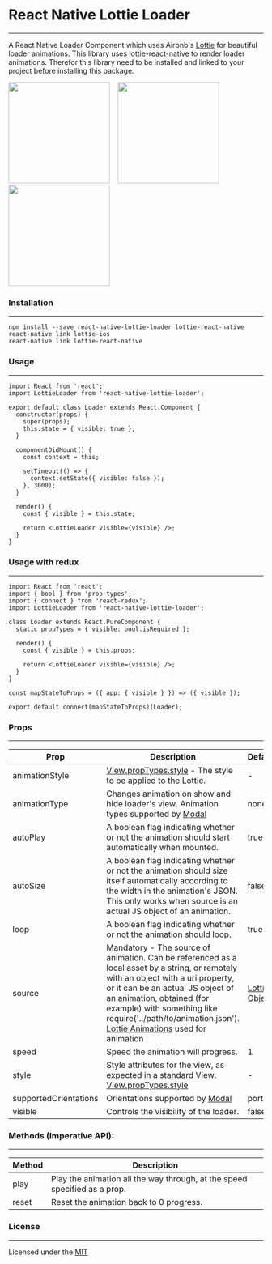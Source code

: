 # React Native Lottie Loader
----

A React Native Loader Component which uses Airbnb's [Lottie](https://lottiefiles.com) for beautiful loader animations. This library uses [lottie-react-native](https://github.com/react-native-community/lottie-react-native) to render loader animations. Therefor this library need to be installed and linked to your project before installing this package.

<img src="./samples/sample-1.gif" width="200"> &nbsp;&nbsp;
<img src="./samples/sample-2.gif" width="200"> &nbsp;&nbsp;
<img src="./samples/sample-3.gif" width="200">

### Installation
----
```
npm install --save react-native-lottie-loader lottie-react-native
react-native link lottie-ios
react-native link lottie-react-native
```

### Usage
----

```
import React from 'react';
import LottieLoader from 'react-native-lottie-loader';

export default class Loader extends React.Component {
  constructor(props) {
    super(props);
    this.state = { visible: true };
  }

  componentDidMount() {
    const context = this;

    setTimeout(() => {
      context.setState({ visible: false });
    }, 3000);
  }

  render() {
    const { visible } = this.state;

    return <LottieLoader visible={visible} />;
  }
}
```

### Usage with redux
----

```
import React from 'react';
import { bool } from 'prop-types';
import { connect } from 'react-redux';
import LottieLoader from 'react-native-lottie-loader';

class Loader extends React.PureComponent {
  static propTypes = { visible: bool.isRequired };

  render() {
    const { visible } = this.props;

    return <LottieLoader visible={visible} />;
  }
}

const mapStateToProps = ({ app: { visible } }) => ({ visible });

export default connect(mapStateToProps)(Loader);

```


### Props
----
| Prop  | Description | Default |   
| ------------- | ------------- | ------------- |
| animationStyle  | [View.propTypes.style](https://facebook.github.io/react-native/docs/view.html#style) - The style to be applied to the Lottie. | -  |
| animationType  | Changes animation on show and hide loader's view. Animation types supported by [Modal](https://facebook.github.io/react-native/docs/modal) | none  |
| autoPlay	  | A boolean flag indicating whether or not the animation should start automatically when mounted. | true |
| autoSize	  | A boolean flag indicating whether or not the animation should size itself automatically according to the width in the animation's JSON. This only works when source is an actual JS object of an animation. | false |
| loop	  | A boolean flag indicating whether or not the animation should loop.	| true |
| source  | Mandatory - The source of animation. Can be referenced as a local asset by a string, or remotely with an object with a uri property, or it can be an actual JS object of an animation, obtained (for example) with something like require('../path/to/animation.json'). [Lottie Animations](https://lottiefiles.com) used for animation | [Lottie Object](https://www.lottiefiles.com/1240-car2go-global-loading-animation)  |
| speed  | Speed the animation will progress. | 1 |
| style  | Style attributes for the view, as expected in a standard View. [View.propTypes.style](https://facebook.github.io/react-native/docs/view.html#style)  | - |
| supportedOrientations  | Orientations supported by [Modal](https://facebook.github.io/react-native/docs/modal) | portrait  |
| visible  | Controls the visibility of the loader. | false  |

### Methods (Imperative API):
----
| Method  | Description |   
| ------------- |--------------------------------------------------------------------------| 
play | Play the animation all the way through, at the speed specified as a prop.  |
| reset  | Reset the animation back to 0 progress. |

### License
----

Licensed under the [MIT](https://github.com/imbudhiraja/react-native-lottie-loader/blob/master/LICENSE)